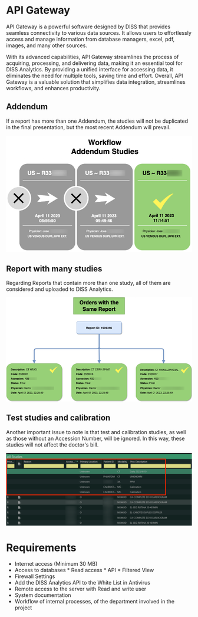 # API Gateway

API Gateway is a powerful software designed by DISS that provides seamless connectivity to various data sources. It allows users to effortlessly access and manage information from database managers, excel, pdf, images, and many other sources. 

With its advanced capabilities, API Gateway streamlines the process of acquiring, processing, and delivering data, making it an essential tool for DISS Analytics. By providing a unified interface for accessing data, it eliminates the need for multiple tools, saving time and effort. Overall, API Gateway is a valuable solution that simplifies data integration, streamlines workflows, and enhances productivity.

## Addendum

If a report has more than one Addendum, the studies will not be duplicated in the final presentation, but the most recent Addendum will prevail.

<img src="_media/Addendum.png" alt="Addendum" class="img-responsive">

## Report with many studies

Regarding Reports that contain more than one study, all of them are considered and uploaded to DISS Analytics.

<img src="_media/WithMoreThan.png" alt="Addendum" class="img-responsive">

## Test studies and calibration

Another important issue to note is that test and calibration studies, as well as those without an Accession Number, will be ignored. In this way, these studies will not affect the doctor's bill.

<img src="_media/Test.png" alt="Addendum" class="img-responsive">



# Requirements


* Internet access (Minimum 30 MB)
* Access to databases
      * Read access
      * API
      * Filtered View
* Firewall Settings
* Add the DISS Analytics API to the White List in Antivirus
* Remote access to the server with Read and write user
* System documentation
* Workflow of internal processes, of the department involved in the project